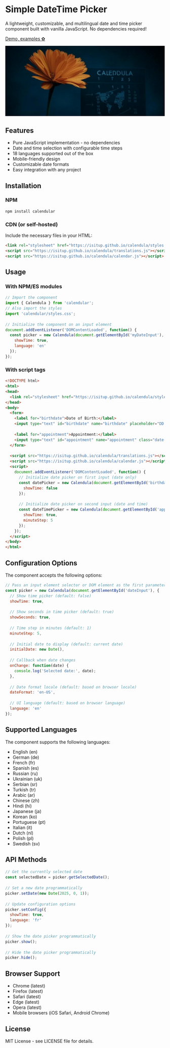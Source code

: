 # Simple DateTime Picker

A lightweight, customizable, and multilingual date and time picker component built with vanilla JavaScript. 
No dependencies required!

[Demo, examples ✿](https://isitup.github.io/calendula/)

![Calendar Preview](calendula.jpg)

## Features

- Pure JavaScript implementation - no dependencies
- Date and time selection with configurable time steps
- 18 languages supported out of the box
- Mobile-friendly design
- Customizable date formats
- Easy integration with any project

## Installation

### NPM

```bash
npm install calendular
```

### CDN (or self-hosted)

Include the necessary files in your HTML:

```html
<link rel="stylesheet" href="https://isitup.github.io/calendula/styles.css">
<script src="https://isitup.github.io/calendula/translations.js"></script>
<script src="https://isitup.github.io/calendula/calendar.js"></script>
```

## Usage

### With NPM/ES modules

```javascript
// Import the component
import { Calendula } from 'calendular';
// Also import the styles
import 'calendular/styles.css';

// Initialize the component on an input element
document.addEventListener('DOMContentLoaded', function() {
  const picker = new Calendula(document.getElementById('myDateInput'), {
    showTime: true,
    language: 'en'
  });
});
```

### With script tags

```html
<!DOCTYPE html>
<html>
<head>
  <link rel="stylesheet" href="https://isitup.github.io/calendula/styles.css">
</head>
<body>
  <form>
    <label for="birthdate">Date of Birth:</label>
    <input type="text" id="birthdate" name="birthdate" placeholder="DD.MM.YYYY">
    
    <label for="appointment">Appointment:</label>
    <input type="text" id="appointment" name="appointment" class="date-input" placeholder="DD.MM.YYYY HH:MM">
  </form>

  <script src="https://isitup.github.io/calendula/translations.js"></script>
  <script src="https://isitup.github.io/calendula/calendar.js"></script>
  <script>
    document.addEventListener('DOMContentLoaded', function() {
      // Initialize date picker on first input (date only)
      const datePicker = new Calendula(document.getElementById('birthdate'), {
        showTime: false
      });
      
      // Initialize date picker on second input (date and time)
      const dateTimePicker = new Calendula(document.getElementById('appointment'), {
        showTime: true,
        minuteStep: 5
      });
    });
  </script>
</body>
</html>
```

## Configuration Options

The component accepts the following options:

```javascript
// Pass an input element selector or DOM element as the first parameter
const picker = new Calendula(document.getElementById('dateInput'), {
  // Show time picker (default: false)
  showTime: true,
  
  // Show seconds in time picker (default: true)
  showSeconds: true,
  
  // Time step in minutes (default: 1)
  minuteStep: 5,
  
  // Initial date to display (default: current date)
  initialDate: new Date(),
  
  // Callback when date changes
  onChange: function(date) {
    console.log('Selected date:', date);
  },
  
  // Date format locale (default: based on browser locale)
  dateFormat: 'en-US',
  
  // UI language (default: based on browser language)
  language: 'en'
});
```

## Supported Languages

The component supports the following languages:

- English (en)
- German (de)
- French (fr)
- Spanish (es)
- Russian (ru)
- Ukrainian (uk)
- Serbian (sr)
- Turkish (tr)
- Arabic (ar)
- Chinese (zh)
- Hindi (hi)
- Japanese (ja)
- Korean (ko)
- Portuguese (pt)
- Italian (it)
- Dutch (nl)
- Polish (pl)
- Swedish (sv)

## API Methods

```javascript
// Get the currently selected date
const selectedDate = picker.getSelectedDate();

// Set a new date programmatically
picker.setDate(new Date(2025, 0, 1));

// Update configuration options
picker.setConfig({
  showTime: true,
  language: 'fr'
});

// Show the date picker programmatically
picker.show();

// Hide the date picker programmatically
picker.hide();
```

## Browser Support

- Chrome (latest)
- Firefox (latest)
- Safari (latest)
- Edge (latest)
- Opera (latest)
- Mobile browsers (iOS Safari, Android Chrome)

## License

MIT License - see LICENSE file for details.